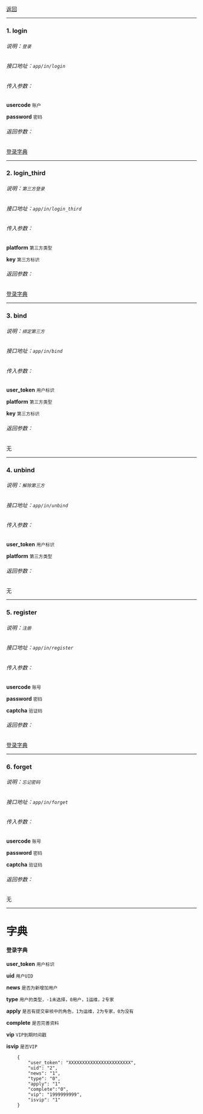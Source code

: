 [返回](main.md)


***

### 1. login

###### 说明：`登录`

###### 接口地址：`app/in/login`

###### 传入参数：

**usercode** `账户` 

**password** `密码`

###### 返回参数：

[登录字典](#登录字典)

***




### 2. login_third

###### 说明：`第三方登录`

###### 接口地址：`app/in/login_third`

###### 传入参数：

**platform** `第三方类型` 

**key** `第三方标识`

###### 返回参数：

[登录字典](#登录字典)

***




### 3. bind

###### 说明：`绑定第三方`

###### 接口地址：`app/in/bind`

###### 传入参数：

**user_token** `用户标识`

**platform** `第三方类型` 

**key** `第三方标识`

###### 返回参数：

无

***





### 4. unbind

###### 说明：`解除第三方`

###### 接口地址：`app/in/unbind`

###### 传入参数：

**user_token** `用户标识`

**platform** `第三方类型` 


###### 返回参数：

无

***





### 5. register

###### 说明：`注册`

###### 接口地址：`app/in/register`

###### 传入参数：

**usercode** `账号` 

**password** `密码`

**captcha** `验证码`

###### 返回参数：

[登录字典](#登录字典)

***






### 6. forget

###### 说明：`忘记密码`

###### 接口地址：`app/in/forget`

###### 传入参数：

**usercode** `账号` 

**password** `密码`

**captcha** `验证码`

###### 返回参数：

无

***







# 字典


#### **登录字典**

**user_token**  `用户标识`

**uid**         `用户UID`

**news**        `是否为新增加用户`

**type**        `用户的类型，-1未选择，0用户，1运维，2专家`

**apply**       `是否有提交审核中的角色，1为运维，2为专家，0为没有`

**complete**    `是否完善资料`

**vip**         `VIP到期时间戳`

**isvip**       `是否VIP`

```
    {
        "user_token": "XXXXXXXXXXXXXXXXXXXXXXX",
        "uid": "2",
        "news": "1",
        "type": "0",
        "apply": "1"
        "complete":"0",
        "vip": "1999999999",
        "isvip": "1"
    }

```





